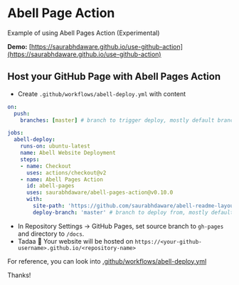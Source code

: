 # Abell Page Action

Example of using Abell Pages Action (Experimental)

**Demo:** [https://saurabhdaware.github.io/use-github-action](https://saurabhdaware.github.io/use-github-action) 

## Host your GitHub Page with Abell Pages Action

- Create `.github/workflows/abell-deploy.yml` with content
```yaml
on:
  push:
    branches: [master] # branch to trigger deploy, mostly default branch

jobs:
  abell-deploy:
    runs-on: ubuntu-latest
    name: Abell Website Deployment
    steps:
    - name: Checkout
      uses: actions/checkout@v2
    - name: Abell Pages Action
      id: abell-pages
      uses: saurabhdaware/abell-pages-action@v0.10.0
      with:
        site-path: 'https://github.com/saurabhdaware/abell-readme-layout'
        deploy-branch: 'master' # branch to deploy from, mostly default branch
```
- In Repository Settings -> GitHub Pages, set source branch to `gh-pages` and directory to `/docs`.
- Tadaa 🎉 Your website will be hosted on `https://<your-github-username>.github.io/<repository-name>`


For reference, you can look into [.github/workflows/abell-deploy.yml](.github/workflows/abell-deploy.yml)

Thanks!